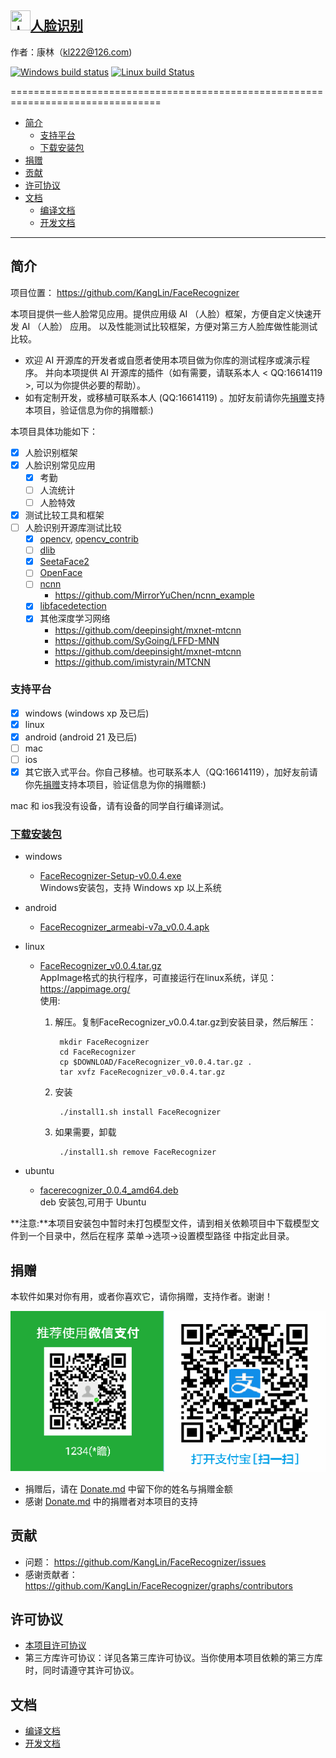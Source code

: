 ## [<img src="App/Resource/image/FaceRecognizer.ico" title="人脸识别" width="32" height="32"/>人脸识别](https://github.com/KangLin/FaceRecognizer)
作者：康林（kl222@126.com)

[![Windows build status](https://ci.appveyor.com/api/projects/status/n50nxc7d8mm9bdpb/branch/master?svg=true)](https://ci.appveyor.com/project/KangLin/facerecognizer/branch/master)
[![Linux build Status](https://travis-ci.org/KangLin/FaceRecognizer.svg?branch=master)](https://travis-ci.org/KangLin/FaceRecognizer)

================================================================================

- [简介](#简介)
  - [支持平台](#支持平台)
  - [下载安装包](#下载安装包)
- [捐赠](#捐赠)
- [贡献](#贡献)
- [许可协议](#许可协议)
- [文档](#文档)
  - [编译文档](docs/Build.md)
  - [开发文档](docs/Develop.md)

--------------------------------------------------------------------------------

## 简介

项目位置： https://github.com/KangLin/FaceRecognizer  

本项目提供一些人脸常见应用。提供应用级 AI （人脸）框架，方便自定义快速开发 AI （人脸） 应用。
以及性能测试比较框架，方便对第三方人脸库做性能测试比较。

- 欢迎 AI 开源库的开发者或自愿者使用本项目做为你库的测试程序或演示程序。
  并向本项提供 AI 开源库的插件（如有需要，请联系本人 < QQ:16614119 >, 可以为你提供必要的帮助）。
- 如有定制开发，或移植可联系本人 (QQ:16614119) 。加好友前请你先[捐赠](#捐赠)支持本项目，验证信息为你的捐赠额:)

本项目具体功能如下：

- [x] 人脸识别框架
- [x] 人脸识别常见应用
  - [x] 考勤
  - [ ] 人流统计
  - [ ] 人脸特效
- [x] 测试比较工具和框架
- [ ] 人脸识别开源库测试比较
  + [x] [opencv](https://github.com/opencv/opencv), [opencv_contrib](https://github.com/opencv/opencv_contrib)
  + [ ] [dlib](https://github.com/davisking/dlib)
  + [x] [SeetaFace2](https://github.com/seetafaceengine/SeetaFace2)
  + [ ] [OpenFace](https://github.com/TadasBaltrusaitis/OpenFace)
  + [ ] [ncnn](https://github.com/Tencent/ncnn)
    - https://github.com/MirrorYuChen/ncnn_example
  + [x] [libfacedetection](https://github.com/ShiqiYu/libfacedetection)
  + [x] 其他深度学习网络  
    - https://github.com/deepinsight/mxnet-mtcnn
    - https://github.com/SyGoing/LFFD-MNN
    - https://github.com/deepinsight/mxnet-mtcnn
    - https://github.com/imistyrain/MTCNN

### 支持平台

  + [x] windows (windows xp 及已后)
  + [x] linux
  + [x] android (android 21 及已后)
  + [ ] mac
  + [ ] ios
  + [x] 其它嵌入式平台。你自己移植。也可联系本人（QQ:16614119），加好友前请你先[捐赠](#捐赠)支持本项目，验证信息为你的捐赠额:)
  
  mac 和 ios我没有设备，请有设备的同学自行编译测试。

### [下载安装包](https://github.com/KangLin/FaceRecognizer/releases/latest)

- windows
    - [FaceRecognizer-Setup-v0.0.4.exe](https://github.com/KangLin/FaceRecognizer/releases/download/v0.0.4/FaceRecognizer-Setup-v0.0.4.exe)  
  Windows安装包，支持 Windows xp 以上系统 

- android
    + [FaceRecognizer_armeabi-v7a_v0.0.4.apk](https://github.com/KangLin/FaceRecognizer/releases/download/v0.0.4/FaceRecognizer_armeabi-v7a_v0.0.4.apk)

- linux
    - [FaceRecognizer_v0.0.4.tar.gz](https://github.com/KangLin/FaceRecognizer/releases/download/v0.0.4/FaceRecognizer_v0.0.4.tar.gz)  
      AppImage格式的执行程序，可直接运行在linux系统，详见：https://appimage.org/  
      使用:    
      1. 解压。复制FaceRecognizer_v0.0.4.tar.gz到安装目录，然后解压：

              mkdir FaceRecognizer
              cd FaceRecognizer
              cp $DOWNLOAD/FaceRecognizer_v0.0.4.tar.gz .
              tar xvfz FaceRecognizer_v0.0.4.tar.gz

      2. 安装
        
              ./install1.sh install FaceRecognizer
        
      3. 如果需要，卸载
        
              ./install1.sh remove FaceRecognizer

- ubuntu
    - [facerecognizer_0.0.4_amd64.deb](https://github.com/KangLin/FaceRecognizer/releases/download/v0.0.4/facerecognizer_0.0.4_amd64.deb)  
  deb 安装包,可用于 Ubuntu

**注意:**本项目安装包中暂时未打包模型文件，请到相关依赖项目中下载模型文件到一个目录中，然后在程序 菜单->选项->设置模型路径 中指定此目录。

## 捐赠
本软件如果对你有用，或者你喜欢它，请你捐赠，支持作者。谢谢！

![捐赠](https://github.com/KangLin/RabbitCommon/raw/master/Src/Resource/image/Contribute.png "捐赠")

- 捐赠后，请在 [Donate.md](Donate.md) 中留下你的姓名与捐赠金额
- 感谢 [Donate.md](Donate.md) 中的捐赠者对本项目的支持

## 贡献

- 问题： https://github.com/KangLin/FaceRecognizer/issues
- 感谢贡献者： https://github.com/KangLin/FaceRecognizer/graphs/contributors

## 许可协议
- [本项目许可协议](License.md "License.md")  
- 第三方库许可协议：详见各第三库许可协议。当你使用本项目依赖的第三方库时，同时请遵守其许可协议。

## 文档
- [编译文档](docs/Build.md)
- [开发文档](docs/Develop.md)
